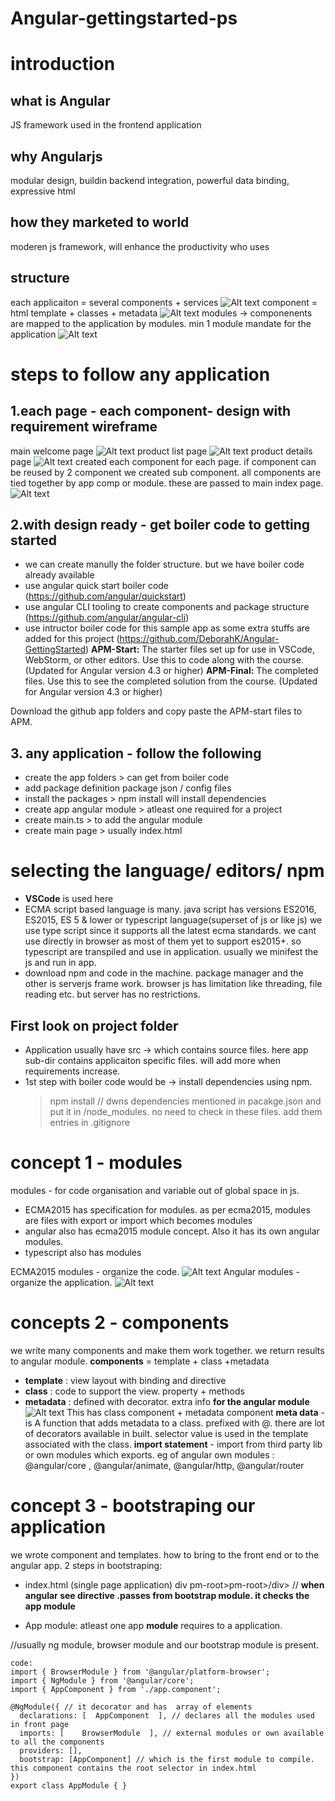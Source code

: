 # Angular-gettingstarted-ps
# introduction
## what is Angular
JS framework used in the frontend application
## why Angularjs
modular design, buildin backend integration, powerful data binding, expressive html
## how they marketed to world
moderen js framework, will enhance the productivity who uses
## structure
each applicaiton = several components + services
![Alt text](https://github.com/ponnarasuice/Angular-gettingstarted-ps/blob/master/readme_images/anatomyofangular.PNG "anatomy")
component = html template + classes + metadata
![Alt text](https://github.com/ponnarasuice/Angular-gettingstarted-ps/blob/master/readme_images/component.PNG "component")
modules -> componenents are mapped to the application by modules. min 1 module mandate for the application
![Alt text](https://github.com/ponnarasuice/Angular-gettingstarted-ps/blob/master/readme_images/modules.PNG "modules")


# steps to follow any application
## 1.each page - each component- design with requirement wireframe
main welcome page
![Alt text](https://github.com/ponnarasuice/Angular-gettingstarted-ps/blob/master/readme_images/welcome.PNG "welcome page")
product list page
![Alt text](https://github.com/ponnarasuice/Angular-gettingstarted-ps/blob/master/readme_images/productlist.PNG "productlist page")
product details page
![Alt text](https://github.com/ponnarasuice/Angular-gettingstarted-ps/blob/master/readme_images/productdetail.PNG "productdetail page")
created each component for each page. if component can be reused by 2 component we created sub component. all components are tied together by app comp or module. these are passed to main index page.
![Alt text](https://github.com/ponnarasuice/Angular-gettingstarted-ps/blob/master/readme_images/thisapparchitecture.PNG "this sample app architecture")

## 2.with design ready - get boiler code to getting started
- we can create manully the folder structure. but we have boiler code already available
- use angular quick start boiler code (https://github.com/angular/quickstart)
- use angular CLI tooling to create components and package structure 
(https://github.com/angular/angular-cli)
- use intructor boiler code for this sample app as some extra stuffs are added for this project 
(https://github.com/DeborahK/Angular-GettingStarted)
**APM-Start:** The starter files set up for use in VSCode, WebStorm, or other editors. Use this to code along with the course. (Updated for Angular version 4.3 or higher)
**APM-Final:** The completed files. Use this to see the completed solution from the course. (Updated for Angular version 4.3 or higher)

Download the github app folders and copy paste the APM-start files to APM.

## 3. any application - follow the following
- create the app folders > can get from boiler code
- add package definition package json / config files
- install the packages > npm install will install dependencies
- create app angular module > atleast one required for a project
- create main.ts > to add the angular module
- create main page > usually index.html


# selecting the language/ editors/ npm 
- **VSCode** is used here
- ECMA script based language is many. java script has versions ES2016, ES2015, ES 5 & lower or typescript language(superset of js or like js)
we use type script since it supports all the latest ecma standards. we cant use directly in browser as most of them yet to support es2015+.
so typescript are transpiled and use in application. usually we minifest the js and run in app.
- download npm and code in the machine. package manager and the other is serverjs frame work. browser js has limitation like threading, file reading etc. but server has no restrictions.

## First look on project folder
- Application usually have src -> which contains source files. here app sub-dir contains applicaiton specific files. will add more when requirements increase.
- 1st step with boiler code would be -> install dependencies using npm.
  >npm install // dwns dependencies mentioned in pacakge.json and put it in /node_modules. no need to check in these files. add them entries in .gitignore 

# concept 1 - modules
modules - for code organisation and variable out of global space in js. 
- ECMA2015 has specification for modules. as per ecma2015, modules are files with export or import which becomes modules
- angular also has ecma2015 module concept. Also it has its own angular modules.
- typescript also has modules

ECMA2015 modules - organize the code.
![Alt text](https://github.com/ponnarasuice/Angular-gettingstarted-ps/blob/master/readme_images/module_2015.PNG "ECMA 2015 Modules")
Angular modules - organize the application.
![Alt text](https://github.com/ponnarasuice/Angular-gettingstarted-ps/blob/master/readme_images/module_Angular.PNG "Angular Modules")

# concepts 2 - components
we write many components and make them work together. we return results to angular module.
**components** = template + class +metadata
- **template** : view layout with binding and directive
- **class** : code to support the view. property + methods
- **metadata** : defined with decorator. extra info **for the angular module**
![Alt text](https://github.com/ponnarasuice/Angular-gettingstarted-ps/blob/master/readme_images/component-eg.PNG "Angular Modules")
This has class component + metadata component
**meta data** - is A function that adds metadata to a class. prefixed with @. there are lot of decorators available in built.
selector value is used in the template associated with the class.
**import statement** - import from third party lib or own modules which exports. 
eg of angular own modules : @angular/core , @angular/animate, @angular/http, @angular/router

# concept 3 - bootstraping our application
we wrote component and templates. how to bring to the front end or to the angular app.
2 steps in bootstraping:
- index.html (single page application)
div
pm-root>pm-root>/div>   // **when angular see directive .passes from bootstrap module.  it checks the app module**

- App module: atleast one app **module** requires to a application. 

//usually ng module, browser module and our bootstrap module is present.
```
code:
import { BrowserModule } from '@angular/platform-browser';
import { NgModule } from '@angular/core'; 
import { AppComponent } from './app.component';

@NgModule({ // it decorator and has  array of elements
  declarations: [  AppComponent  ], // declares all the modules used in front page
  imports: [    BrowserModule  ], // external modules or own available to all the components
  providers: [],
  bootstrap: [AppComponent] // which is the first module to compile. this component contains the root selector in index.html
})
export class AppModule { }
```




